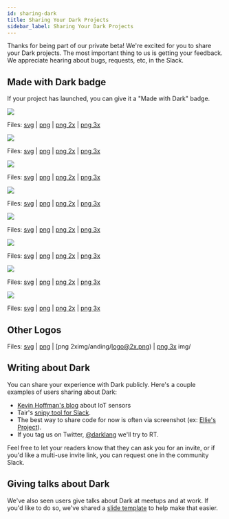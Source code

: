 ```yaml
---
id: sharing-dark
title: Sharing Your Dark Projects
sidebar_label: Sharing Your Dark Projects
---
```


Thanks for being part of our private beta! We're excited for you to share your
Dark projects. The most important thing to us is getting your feedback. We
appreciate hearing about bugs, requests, etc, in the Slack.

## Made with Dark badge

If your project has launched, you can give it a "Made with Dark" badge.

<div className="badges lightBackground">
  <div className="badge">
    <img className="medium" src="/img/ing/md-color-light@2x.png" />
    <p>Files:
      <a href="/img/ing/md-color-light.svg" target="_blank">svg</a> |
      <a href="/img/ing/md-color-light@1x.png" target="_blank">png</a> |
      <a href="/img/ing/md-color-light@2x.png" target="_blank">png 2x</a> |
      <a href="/img/ing/md-color-light@3x.png" target="_blank">png 3x</a>
    </p>
  </div>
  <div className="badge">
    <img className="medium" src="/img/ing/md-mono-light@2x.png" />
    <p>Files:
      <a href="/img/ing/md-mono-light.svg" target="_blank">svg</a> |
      <a href="/img/ing/md-mono-light@1x.png" target="_blank">png</a> |
      <a href="/img/ing/md-mono-light@2x.png" target="_blank">png 2x</a> |
      <a href="/img/ing/md-mono-light@3x.png" target="_blank">png 3x</a>
    </p>
  </div>
  <div className="badge">
    <img className="small" src="/img/ing/sm-color-light@3x.png" />
    <p>Files:
      <a href="/img/ing/sm-color-light.svg" target="_blank">svg</a> |
      <a href="/img/ing/sm-color-light@1x.png" target="_blank">png</a> |
      <a href="/img/ing/sm-color-light@2x.png" target="_blank">png 2x</a> |
      <a href="/img/ing/sm-color-light@3x.png" target="_blank">png 3x</a>
    </p>
  </div>
  <div className="badge">
    <img className="small" src="/img/ing/sm-mono-light@3x.png" />
    <p>Files:
      <a href="/img/ing/sm-mono-light.svg" target="_blank">svg</a> |
      <a href="/img/ing/sm-mono-light@1x.png" target="_blank">png</a> |
      <a href="/img/ing/sm-mono-light@2x.png" target="_blank">png 2x</a> |
      <a href="/img/ing/sm-mono-light@3x.png" target="_blank">png 3x</a>
    </p>
  </div>
</div>
<div className="badges darkBackground">
  <div className="badge">
    <img className="medium" src="/img/ing/md-color-dark@2x.png" />
    <p>Files:
      <a href="/img/ing/md-color-dark.svg" target="_blank">svg</a> |
      <a href="/img/ing/md-color-dark@1x.png" target="_blank">png</a> |
      <a href="/img/ing/md-color-dark@2x.png" target="_blank">png 2x</a> |
      <a href="/img/ing/md-color-dark@3x.png" target="_blank">png 3x</a>
    </p>
  </div>
  <div className="badge">
    <img className="medium" src="/img/ing/md-mono-dark@2x.png" />
    <p>Files:
      <a href="/img/ing/md-mono-dark.svg" target="_blank">svg</a> |
      <a href="/img/ing/md-mono-dark@1x.png" target="_blank">png</a> |
      <a href="/img/ing/md-mono-dark@2x.png" target="_blank">png 2x</a> |
      <a href="/img/ing/md-mono-dark@3x.png" target="_blank">png 3x</a>
    </p>
  </div>
  <div className="badge">
    <img className="small" src="/img/ing/sm-color-dark@3x.png" />
    <p>Files:
      <a href="/img/ing/sm-color-dark.svg" target="_blank">svg</a> |
      <a href="/img/ing/sm-color-dark@1x.png" target="_blank">png</a> |
      <a href="/img/ing/sm-color-dark@2x.png" target="_blank">png 2x</a> |
      <a href="/img/ing/sm-color-dark@3x.png" target="_blank">png 3x</a>
    </p>
  </div>
  <div className="badge">
    <img className="small" src="/img/ing/sm-mono-dark@3x.png" />
    <p>Files:
      <a href="/img/ing/sm-mono-dark.svg" target="_blank">svg</a> |
      <a href="/img/ing/sm-mono-dark@1x.png" target="_blank">png</a> |
      <a href="/img/ing/sm-mono-dark@2x.png" target="_blank">png 2x</a> |
      <a href="/img/ing/sm-mono-dark@3x.png" target="_blank">png 3x</a>
    </p>
  </div>
</div>

## Other Logos

Files: [svg](/img/ing/logo.svg) | [png](/img/branding/logo@1x.png) |
[png 2ximg/anding/logo@2x.png) | [png 3x](/imimg/g/logo@3x.png)
img/
## Writing about Dark

You can share your experience with Dark publicly. Here's a couple examples of
users sharing about Dark:

- [Kevin Hoffman's blog](https://medium.com/@KevinHoffman/shedding-some-light-on-dark-9086b45988ed)
  about IoT sensors
- Tair's [snipy tool for Slack](https://snipy.io/).
- The best way to share code for now is often via screenshot (ex:
  [Ellie's Project](https://twitter.com/janiczek/status/1220519157135003649)).
- If you tag us on Twitter, [@darklang](https://twitter.com/darklang) we'll try
  to RT.

Feel free to let your readers know that they can ask you for an invite, or if
you'd like a multi-use invite link, you can request one in the community Slack.

## Giving talks about Dark

We've also seen users give talks about Dark at meetups and at work. If you'd
like to do so, we've shared a
[slide template](https://drive.google.com/drive/u/1/folders/15GkcOu8jfJkgmk3aY7HxJjWdKgtDBY7C)
to help make that easier.
